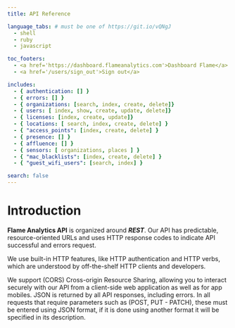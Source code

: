 ```yaml
---
title: API Reference

language_tabs: # must be one of https://git.io/vQNgJ
  - shell
  - ruby
  - javascript

toc_footers:
  - <a href='https://dashboard.flameanalytics.com'>Dashboard Flame</a>
  - <a href='/users/sign_out'>Sign out</a>

includes:
  - { authentication: [] }
  - { errors: [] }
  - { organizations: [search, index, create, delete]}
  - { users: [ index, show, create, update, delete]}
  - { licenses: [index, create, update]}
  - { locations: [ search, index, create, delete] }
  - { "access_points": [index, create, delete] }
  - { presence: [] }
  - { affluence: [] }
  - { sensors: [ organizations, places ] }
  - { "mac_blacklists": [index, create, delete] }
  - { "guest_wifi_users": [search, index] }

search: false
---
```


# Introduction

**Flame Analytics API** is organized around **_REST_**. Our API has predictable, resource-oriented URLs and uses HTTP response codes to indicate API successful and errors request.

We use built-in HTTP features, like HTTP authentication and HTTP verbs, which are understood by off-the-shelf HTTP clients and developers.

We support (CORS) Cross-origin Resource Sharing, allowing you to interact securely with our API from a client-side web application as well as for app mobiles. JSON is returned by all API responses, including errors.
In all requests that require parameters such as (POST, PUT - PATCH), these must be entered using JSON format, if it is done using another format it will be specified in its description.
